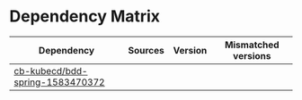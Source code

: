 # Dependency Matrix

Dependency | Sources | Version | Mismatched versions
---------- | ------- | ------- | -------------------
[cb-kubecd/bdd-spring-1583470372](https://github.com/cb-kubecd/bdd-spring-1583470372.git) |  | []() | 
